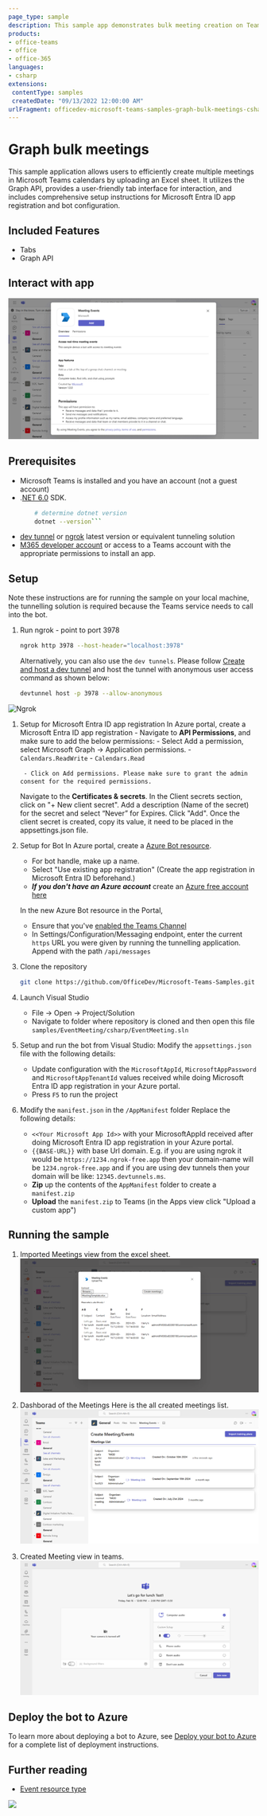 ```yaml
---
page_type: sample
description: This sample app demonstrates bulk meeting creation on Teams calendars using an Excel upload.
products:
- office-teams
- office
- office-365
languages:
- csharp
extensions:
 contentType: samples
 createdDate: "09/13/2022 12:00:00 AM"
urlFragment: officedev-microsoft-teams-samples-graph-bulk-meetings-csharp
---
```


# Graph bulk meetings

This sample application allows users to efficiently create multiple meetings in Microsoft Teams calendars by uploading an Excel sheet. It utilizes the Graph API, provides a user-friendly tab interface for interaction, and includes comprehensive setup instructions for Microsoft Entra ID app registration and bot configuration.

## Included Features
* Tabs
* Graph API

## Interact with app

![Meeting Event](EventMeeting/Images/graph-bulk-meetings.gif)

## Prerequisites

- Microsoft Teams is installed and you have an account (not a guest account)
-  .[NET 6.0](https://dotnet.microsoft.com/en-us/download) SDK.
    ```bash
        # determine dotnet version
        dotnet --version```

-  [dev tunnel](https://learn.microsoft.com/en-us/azure/developer/dev-tunnels/get-started?tabs=windows) or [ngrok](https://ngrok.com/download) latest version or equivalent tunneling solution
-  [M365 developer account](https://docs.microsoft.com/en-us/microsoftteams/platform/concepts/build-and-test/prepare-your-o365-tenant) or access to a Teams account with the appropriate permissions to install an app.

## Setup

Note these instructions are for running the sample on your local machine, the tunnelling solution is required because the Teams service needs to call into the bot.

1) Run ngrok - point to port 3978

   ```bash
   ngrok http 3978 --host-header="localhost:3978"
   ```  

   Alternatively, you can also use the `dev tunnels`. Please follow [Create and host a dev tunnel](https://learn.microsoft.com/en-us/azure/developer/dev-tunnels/get-started?tabs=windows) and host the tunnel with anonymous user access command as shown below:

   ```bash
   devtunnel host -p 3978 --allow-anonymous
   ```

![Ngrok](EventMeeting/Images/NgrokScreenshot.png)

1) Setup for Microsoft Entra ID app registration
    In Azure portal, create a Microsoft Entra ID app registration
        - Navigate to **API Permissions**, and make sure to add the below permissions:
        - Select Add a permission, select Microsoft Graph -> Application permissions.
            - `Calendars.ReadWrite`
            - `Calendars.Read`

        - Click on Add permissions. Please make sure to grant the admin consent for the required permissions.

    Navigate to the **Certificates & secrets**. In the Client secrets section, click on "+ New client secret". Add a description (Name of the secret) for the secret and select “Never” for Expires. Click "Add". Once the client secret is created, copy its value, it need to be placed in the appsettings.json file.

1) Setup for Bot
   In Azure portal, create a [Azure Bot resource](https://docs.microsoft.com/en-us/azure/bot-service/bot-service-quickstart-registration).
    - For bot handle, make up a name.
    - Select "Use existing app registration" (Create the app registration in Microsoft Entra ID beforehand.)
    - __*If you don't have an Azure account*__ create an [Azure free account here](https://azure.microsoft.com/en-us/free/)
    
   In the new Azure Bot resource in the Portal, 
    - Ensure that you've [enabled the Teams Channel](https://learn.microsoft.com/en-us/azure/bot-service/channel-connect-teams?view=azure-bot-service-4.0)
    - In Settings/Configuration/Messaging endpoint, enter the current `https` URL you were given by running the tunnelling application. Append with the path `/api/messages`

1) Clone the repository
   ```bash
   git clone https://github.com/OfficeDev/Microsoft-Teams-Samples.git
   ```

1) Launch Visual Studio
   - File -> Open -> Project/Solution
   - Navigate to folder where repository is cloned and then open this file `samples/EventMeeting/csharp/EventMeeting.sln`

1) Setup and run the bot from Visual Studio:
Modify the `appsettings.json` file with the following details:
    - Update configuration with the ```MicrosoftAppId```, ```MicrosoftAppPassword``` and ```MicrosoftAppTenantId``` values received while doing Microsoft Entra ID app registration in your Azure portal.
    - Press `F5` to run the project

1) Modify the `manifest.json` in the `/AppManifest` folder 
Replace the following details:
    - `<<Your Microsoft App Id>>` with your MicrosoftAppId received after doing Microsoft Entra ID app registration in your Azure portal.
    - `{{BASE-URL}}` with base Url domain. E.g. if you are using ngrok it would be `https://1234.ngrok-free.app` then your domain-name will be `1234.ngrok-free.app` and if you are using dev tunnels then your domain will be like: `12345.devtunnels.ms`.
    - **Zip** up the contents of the `AppManifest` folder to create a `manifest.zip`
    - **Upload** the `manifest.zip` to Teams (in the Apps view click "Upload a custom app")

## Running the sample

1. Imported Meetings view from the excel sheet.
  ![Meeting Event](EventMeeting/Images/UploadExcelsheets.png)

2. Dashborad of the Meetings Here is the all created meetings list.
   ![Meeting Event](EventMeeting/Images/Dashboard.png)

3. Created Meeting view in teams.
   ![Meeting Event](EventMeeting/Images/createdmeeting.png)

## Deploy the bot to Azure
To learn more about deploying a bot to Azure, see [Deploy your bot to Azure](https://aka.ms/azuredeployment) for a complete list of deployment instructions.

## Further reading
- [Event resource type](https://docs.microsoft.com/en-us/graph/api/resources/event?view=graph-rest-1.0)


<img src="https://pnptelemetry.azurewebsites.net/microsoft-teams-samples/samples/graph-bulk-meetings-csharp" />